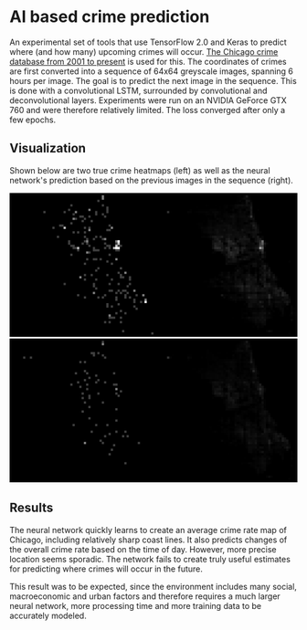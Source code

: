 # AI based crime prediction

An experimental set of tools that use TensorFlow 2.0 and Keras to predict where (and how many) upcoming crimes will occur.
[The Chicago crime database from 2001 to present](https://data.cityofchicago.org/Public-Safety/Crimes-2001-to-present/ijzp-q8t2) is used for this. 
The coordinates of crimes are first converted into a sequence of 64x64 greyscale images, spanning 6 hours per image.
The goal is to predict the next image in the sequence. This is done with a convolutional LSTM, surrounded by convolutional and deconvolutional layers.
Experiments were run on an NVIDIA GeForce GTX 760 and were therefore relatively limited. The loss converged after only a few epochs.

## Visualization

Shown below are two true crime heatmaps (left) as well as the neural network's prediction based on the previous images in the sequence (right).

![Visualization 1](visualizations/visualization1.png)  
![Visualization 2](visualizations/visualization2.png)

## Results

The neural network quickly learns to create an average crime rate map of Chicago, including relatively sharp coast lines.
It also predicts changes of the overall crime rate based on the time of day.
However, more precise location seems sporadic. The network fails to create truly useful estimates for predicting where crimes will occur in the future.

This result was to be expected, since the environment includes many social, macroeconomic and urban factors and therefore requires a much
larger neural network, more processing time and more training data to be accurately modeled.